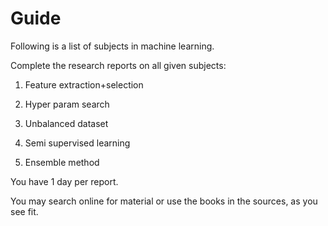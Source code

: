 # Guide

Following is a list of subjects in machine learning. 

Complete the research reports on all given subjects:

1. Feature extraction+selection

1. Hyper param search

1. Unbalanced dataset

1. Semi supervised learning

1. Ensemble method

You have 1 day per report.

You may search online for material or use the books in the sources, as you see fit.
